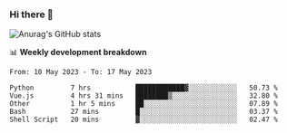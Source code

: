 ### Hi there 👋
![Anurag's GitHub stats](https://github-readme-stats.vercel.app/api?username=jami1024&show_icons=true&theme=radical)

📊 **Weekly development breakdown**
<!--START_SECTION:waka-->

```text
From: 10 May 2023 - To: 17 May 2023

Python         7 hrs           ████████████▓░░░░░░░░░░░░   50.73 %
Vue.js         4 hrs 31 mins   ████████▒░░░░░░░░░░░░░░░░   32.80 %
Other          1 hr 5 mins     ██░░░░░░░░░░░░░░░░░░░░░░░   07.89 %
Bash           27 mins         █░░░░░░░░░░░░░░░░░░░░░░░░   03.37 %
Shell Script   20 mins         ▓░░░░░░░░░░░░░░░░░░░░░░░░   02.47 %
```

<!--END_SECTION:waka-->
<!--
**jami1024/jami1024** is a ✨ _special_ ✨ repository because its `README.md` (this file) appears on your GitHub profile.

Here are some ideas to get you started:

- 🔭 I’m currently working on ...
- 🌱 I’m currently learning ...
- 👯 I’m looking to collaborate on ...
- 🤔 I’m looking for help with ...
- 💬 Ask me about ...
- 📫 How to reach me: ...
- 😄 Pronouns: ...
- ⚡ Fun fact: ...
-->
